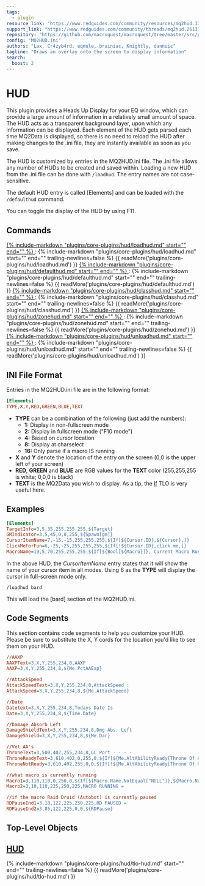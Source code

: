 ```yaml
---
tags:
  - plugin
resource_link: "https://www.redguides.com/community/resources/mq2hud.133/"
support_link: "https://www.redguides.com/community/threads/mq2hud.26133"
repository: "https://github.com/macroquest/macroquest/tree/master/src/plugins/hud"
config: "MQ2HUD.ini"
authors: "Lax, Cr4zyb4rd, eqmule, brainiac, Knightly, dannuic"
tagline: "Draws an overlay onto the screen to display information"
search:
  boost: 2
---
```

# HUD
<!--desc-start-->
This plugin provides a Heads Up Display for your EQ window, which can provide a large amount of information in a relatively small amount of space. The HUD acts as a transparent background layer, upon which any information can be displayed. Each element of the HUD gets parsed each time MQ2Data is displayed, so there is no need to reload the HUD after making changes to the .ini file, they are instantly available as soon as you save.
<!--desc-end-->
The HUD is customized by entries in the MQ2HUD.ini file. The .ini file allows any number of HUDs to be created and saved within. Loading a new HUD from the .ini file can be done with `/loadhud`. The entry names are not case-sensitive.

The default HUD entry is called [Elements] and can be loaded with the `/defaulthud` command.

You can toggle the display of the HUD by using F11.

## Commands

<a href="loadhud/">
{% 
  include-markdown "plugins/core-plugins/hud/loadhud.md" 
  start="<!--cmd-syntax-start-->"
  end="<!--cmd-syntax-end-->"
%}
</a>
:    {% include-markdown "plugins/core-plugins/hud/loadhud.md"
        start="<!--cmd-desc-start-->"
        end="<!--cmd-desc-end-->"
        trailing-newlines=false 
     %} {{ readMore('plugins/core-plugins/hud/loadhud.md') }}

<a href="defaulthud/">
{% 
  include-markdown "plugins/core-plugins/hud/defaulthud.md" 
  start="<!--cmd-syntax-start-->" 
  end="<!--cmd-syntax-end-->" 
%}
</a>
:    {% include-markdown "plugins/core-plugins/hud/defaulthud.md"
        start="<!--cmd-desc-start-->" 
        end="<!--cmd-desc-end-->" 
        trailing-newlines=false 
     %} {{ readMore('plugins/core-plugins/hud/defaulthud.md') }}

<a href="classhud/">
{% 
  include-markdown "plugins/core-plugins/hud/classhud.md" 
  start="<!--cmd-syntax-start-->" 
  end="<!--cmd-syntax-end-->" 
%}
</a>
:    {% include-markdown "plugins/core-plugins/hud/classhud.md"
        start="<!--cmd-desc-start-->" 
        end="<!--cmd-desc-end-->" 
        trailing-newlines=false 
     %} {{ readMore('plugins/core-plugins/hud/classhud.md') }}

<a href="zonehud/">
{% 
  include-markdown "plugins/core-plugins/hud/zonehud.md" 
  start="<!--cmd-syntax-start-->" 
  end="<!--cmd-syntax-end-->" 
%}
</a>
:    {% include-markdown "plugins/core-plugins/hud/zonehud.md"
        start="<!--cmd-desc-start-->" 
        end="<!--cmd-desc-end-->" 
        trailing-newlines=false 
     %} {{ readMore('plugins/core-plugins/hud/zonehud.md') }}

<a href="unloadhud/">
{% 
  include-markdown "plugins/core-plugins/hud/unloadhud.md" 
  start="<!--cmd-syntax-start-->" 
  end="<!--cmd-syntax-end-->" 
%}
</a>
:    {% include-markdown "plugins/core-plugins/hud/unloadhud.md"
        start="<!--cmd-desc-start-->" 
        end="<!--cmd-desc-end-->" 
        trailing-newlines=false 
     %} {{ readMore('plugins/core-plugins/hud/unloadhud.md') }}

## INI File Format

Entries in the MQ2HUD.ini file are in the following format:

```ini
[Elements]
TYPE,X,Y,RED,GREEN,BLUE,TEXT
```

- **TYPE** can be a combination of the following (just add the numbers):
    - **1:** Display in non-fullscreen mode
    - **2:** Display in fullscreen mode ("F10 mode")
    - **4:** Based on cursor location
    - **8:** Display at charselect
    - **16:** Only parse if a macro IS running
- **X** and **Y** denote the location of the entry on the screen (0,0 is the upper left of your screen)
- **RED**, **GREEN** and **BLUE** are RGB values for the **TEXT** color (255,255,255 is white; 0,0,0 is black)
- **TEXT** is the MQ2Data you wish to display. As a tip, the [If](../../../reference/top-level-objects/tlo-if.md) TLO is very useful here.

## Examples

```ini
[Elements]
TargetInfo=3,5,35,255,255,255,${Target}
GMIndicator=3,5,45,0,0,255,${Spawn[gm]}
CursorItemName=7,-15,-15,255,255,255,${If[${Cursor.ID},${Cursor},]}
ClickMeForFun=6,-25,-25,255,255,255,${If[!${Cursor.ID},click me,]}
MacroName=19,5,70,255,255,255,${If[${Bool[${Macro}]}, Current Macro Running - ${Macro},]}
```

In the above HUD, the _CursorItemName_ entry states that it will show the name of your cursor item in all modes. Using 6 as the **TYPE** will display the cursor in full-screen mode only.

`/loadhud bard`

This will load the \[bard\] section of the MQ2HUD.ini.

## Code Segments

This section contains code segments to help you customize your HUD. Please be sure to substitute the X, Y cords for the location you'd like to see them on your HUD.

```ini
//AAXP
AAXPText=3,X,Y,255,234,8,AAXP
AAXP=3,X,Y,255,234,8,${Me.PctAAExp}
```

```ini
//AttackSpeed
AttackSpeedText=3,X,Y,255,234,8,AttackSpeed :
AttackSpeed=3,X,Y,255,234,8,${Me.AttackSpeed}
```

```ini
//Date
Datetext=3,X,Y,255,234,8,Todays Date Is
Date=3,X,Y,255,234,8,${Time.Date}
```

```ini
//Damage Absorb Left
DamageShieldText=3,X,Y,255,234,8,Dmg Abs. Left
DamageShield=3,X,Y,255,234,8,${Me.Dar}
```

```ini
//Vet AA's
ThroneText=3,500,402,255,234,8,GL Port - - - -
ThroneReadyText=3,610,402,0,255,0,${If[${Me.AltAbilityReady[Throne Of Heroes]},Ready,]}
ThroneNotReady=3,610,402,255,0,0,${If[!${Me.AltAbilityReady[Throne Of Heroes]},${Me.AltAbilityTimer[Throne Of Heroes].TimeHMS},]}
```

```ini
//what macro is currently running
Macro1=3,110,110,0,250,0,${If[${Macro.Name.NotEqual["NULL"]},${Macro.Name},]}
Macro2=3,10,110,225,250,225,MACRO RUNNING =
```

```ini
//if the macro Raid Druid (Autobot) is currently paused
RDPauseInd1=3,10,122,225,250,225,RD PAUSED =
RDPauseInd2=3,85,122,225,0,0,${RDPause}
```

## Top-Level Objects

## [HUD](tlo-hud.md)
{%
  include-markdown "plugins/core-plugins/hud/tlo-hud.md"
  start="<!--tlo-desc-start-->"
  end="<!--tlo-desc-end-->"
  trailing-newlines=false
%} {{ readMore('plugins/core-plugins/hud/tlo-hud.md') }}
